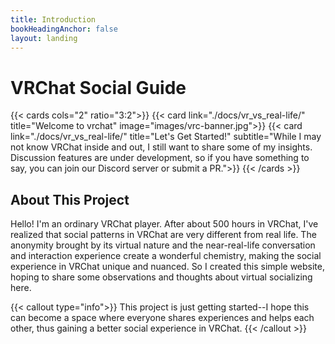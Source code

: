 ```yaml
---
title: Introduction
bookHeadingAnchor: false
layout: landing
---
```


<div class="book-hero">

# VRChat Social Guide

  <!-- {{< figure src="./images/vrc-banner.jpg" >}} -->

{{< cards cols="2" ratio="3:2">}}
{{< card link="./docs/vr_vs_real-life/" title="Welcome to vrchat" image="images/vrc-banner.jpg">}}
{{< card link="./docs/vr_vs_real-life/" title="Let's Get Started!" subtitle="While I may not know VRChat inside and out, I still want to share some of my insights. Discussion features are under development, so if you have something to say, you can join our Discord server or submit a PR.">}}
{{< /cards >}}

</div>

## About This Project

Hello! I'm an ordinary VRChat player. After about 500 hours in VRChat, I've realized that social patterns in VRChat are very different from real life. The anonymity brought by its virtual nature and the near-real-life conversation and interaction experience create a wonderful chemistry, making the social experience in VRChat unique and nuanced. So I created this simple website, hoping to share some observations and thoughts about virtual socializing here.

{{< callout type="info">}}
This project is just getting started--I hope this can become a space where everyone shares experiences and helps each other, thus gaining a better social experience in VRChat.
{{< /callout >}}
